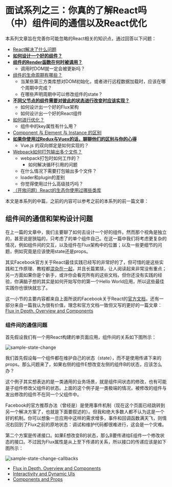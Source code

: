 # 面试系列之三：你真的了解React吗（中）组件间的通信以及React优化

本系列文章旨在完善你可能忽略的React相关的知识点，通过回答以下问题：

- [React解决了什么问题](#why_need_react)
- **[如何设计一个好的组件？](#design_component)**
- **[组件的Render函数在何时被调用？](#when_render_invoked)**
    - 调用时DOM就一定会被更新吗？
- [组件的生命周期有哪些？](#react_lifecircle)
    - 当某些第三方类库想对DOM初始化，或者进行远程数据加载时，应该在哪个周期中完成？
    - 在哪些声明周期中可以修改组件的state？
- **[不同父节点的组件需要对彼此的状态进行改变时应该实现？](#component_communication)**
    - 如何设计出一个好的Flux架构
    - 如何设计出一个好的React组件
- [如何进行优化？](#component_optimize)
    - 组件中的key属性有什么用？
- [Component 与 Element 与 Instance 的区别](#component_element_diff)
- **[如果你使用过Redux与Vuex的话，聊聊他们的区别与你的心得](#flux_vs_vuex)**
    - Vue.js 的双向绑定是如何实现的？
- [Webpack如何打包输出多个文件？](#about_webpack)
    - webpack打包时如何工作的？
        - 如何解决循环引用的问题
    - 在什么情况下需要打包输出多个文件？
    - loader和plugin的差别
    - 你觉得使用过什么高级技巧吗？
- [（开放问题）React的生态你使用过哪些类库](#webpack_ecology)

本文是本系列的中篇，之前的内容可以参考之前的本系列的前一篇文章：

## 组件间的通信和架构设计问题

在上一篇的文章中，我们主要聊了如何去设计一个好的组件。然而那个视角是独立的，甚至说是狭隘的，只考虑了的单个组件自己。在这一篇中我们将考虑更复杂的情况，例如组件间的交互，以及组件在Flux架构中的位置；以及一些更细节的问题，例如究竟是应该使用state还是props。

其实Facebook官方关于React最佳实践已经写的非常好的了，但可惜的是这些实践和工作原理、教程都[混杂在一起](https://facebook.github.io/react/docs/hello-world.html)，并且长篇累牍，让人阅读起来非常没有重点；另一方面如果你是个新手，或许你会看完所有的这些文档，但你还没有实践的经验，你满脑子想的其实是如何开始写你的第一个Hello World应用，所以这些最佳实践你也很快就忘了。

这一小节的主要内容都来自上面所说的Facebook关于React的[官方文档](https://facebook.github.io/react/docs/hello-world.html)，还有一部分来自一篇我认为很有价值，理念和官方文档一致但又写的更好的一篇文章：[Flux in Depth. Overview and Components](http://blog.mgechev.com/2015/05/15/flux-in-depth-overview-components/)

### 组件间的通信问题

首先假设我们有一个用React构建的单页面应用，组件间的关系如下图所示：

![sample-state-change](./images/sample-state-change.png)

我们首先假设每一个组件都在维护自己的状态（state），而不是使用传递下来的props。那么问题来了，如果右侧的组件E想改变左侧的组件B的状态，应该怎么办？

这个例子其实想表达的是一类通用的业务场景，就是组件间状态的修改，也有可能是子组件修改父组件的状态。上面的这个例子是一类极端的情况，被修改的组件与发出修改的组件不在同一个父组件中。

Facebook的官方推荐办法（曾经是）是使用事件机制（现在这个页面已经跳转到另一个解决方案了，也就是下面要叙述的）。但我和绝大多数人都不认为这是一个好的机制。你可以想象一旦应用中这样的需求增多，事件和回调函数满天飞，则情况右回到了Flux之前的原地状态：调试和维护代码都很难进行，这会是一个灾难。

第二个方案是传递接口。如果E想改变B的状态，那么B要传递给E组件一个修改状态的接口。不过因为Flux属性是从上至下传递的关系，所以接口的传递应该是如下图所示：

![sample-state-change-callbacks](./images/sample-state-change-callbacks.png)


- [Flux in Depth. Overview and Components](http://blog.mgechev.com/2015/05/15/flux-in-depth-overview-components/)
- [Interactivity and Dynamic UIs](https://shripadk.github.io/react/docs/interactivity-and-dynamic-uis.html)
- [Components and Props](https://facebook.github.io/react/docs/components-and-props.html)




